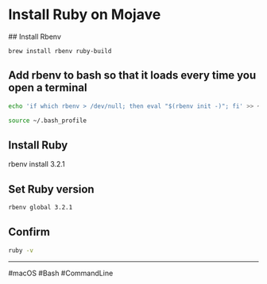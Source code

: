 # Install Ruby on Mojave

## Install Rbenv

`brew install rbenv ruby-build`

## Add rbenv to bash so that it loads every time you open a terminal

```bash
echo 'if which rbenv > /dev/null; then eval "$(rbenv init -)"; fi' >> ~/.bash_profile

source ~/.bash_profile
```

## Install Ruby

rbenv install 3.2.1

## Set Ruby version

```bash
rbenv global 3.2.1
```

## Confirm

```bash
ruby -v
```

---

#macOS #Bash #CommandLine